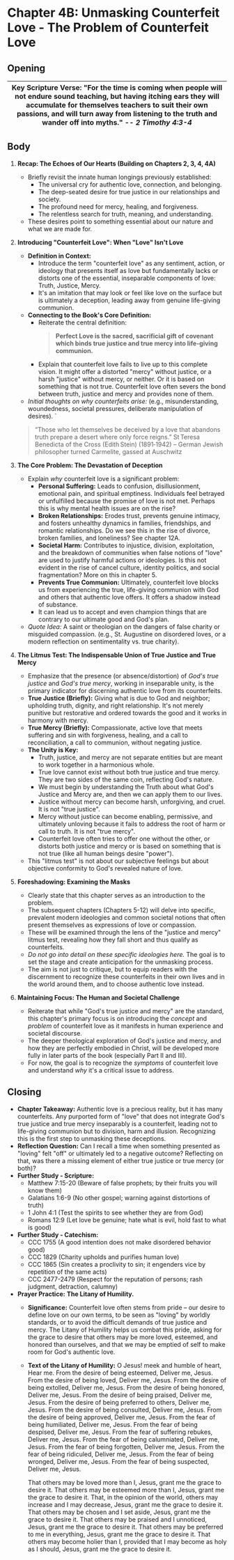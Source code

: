 # Chapter 4B: Unmasking Counterfeit Love - The Problem of Counterfeit Love

## Opening

| **Key Scripture Verse**: "For the time is coming when people will not endure sound teaching, but having itching ears they will accumulate for themselves teachers to suit their own passions, and will turn away from listening to the truth and wander off into myths." -- _2 Timothy 4:3-4_ |
| --- |

## Body

1.  **Recap: The Echoes of Our Hearts (Building on Chapters 2, 3, 4, 4A)**
    *   Briefly revisit the innate human longings previously established:
        *   The universal cry for authentic love, connection, and belonging.
        *   The deep-seated desire for true justice in our relationships and society.
        *   The profound need for mercy, healing, and forgiveness.
        *   The relentless search for truth, meaning, and understanding.
    *   These desires point to something essential about our nature and what we are made for.

2.  **Introducing "Counterfeit Love": When "Love" Isn't Love**
    *   **Definition in Context:**
        *   Introduce the term "counterfeit love" as any sentiment, action, or ideology that presents itself as love but fundamentally lacks or distorts one of the essential, inseparable components of love: Truth, Justice, Mercy.
        *   It's an imitation that may look or feel like love on the surface but is ultimately a deception, leading away from genuine life-giving communion.
    *   **Connecting to the Book's Core Definition:**
        *   Reiterate the central definition:
            > **Perfect Love is the sacred, sacrificial gift of covenant which binds true justice and true mercy into life-giving communion.**
        *   Explain that counterfeit love fails to live up to this complete vision. It might offer a distorted "mercy" without justice, or a harsh "justice" without mercy, or neither. Or it is based on something that is not true. Counterfeit love often severs the bond between truth, justice and mercy and provides none of them.
    *   *Initial thoughts on why counterfeits arise:* (e.g., misunderstanding, woundedness, societal pressures, deliberate manipulation of desires). `

    > “Those who let themselves be deceived by a love that abandons truth prepare a desert where only force reigns.”
    St Teresa Benedicta of the Cross (Edith Stein) (1891‑1942) – German Jewish philosopher turned Carmelite, gassed at Auschwitz


3.  **The Core Problem: The Devastation of Deception**
    *   Explain *why* counterfeit love is a significant problem:
        *   **Personal Suffering:** Leads to confusion, disillusionment, emotional pain, and spiritual emptiness. Individuals feel betrayed or unfulfilled because the promise of love is not met. Perhaps this is why mental health issues are on the rise?
        *   **Broken Relationships:** Erodes trust, prevents genuine intimacy, and fosters unhealthy dynamics in families, friendships, and romantic relationships. Do we see this in the rise of divorce, broken families, and loneliness? See chapter 12A.
        *   **Societal Harm:** Contributes to injustice, division, exploitation, and the breakdown of communities when false notions of "love" are used to justify harmful actions or ideologies. Is this not evident in the rise of cancel culture, identity politics, and social fragmentation? More on this in chapter 5.
        *   **Prevents True Communion:** Ultimately, counterfeit love blocks us from experiencing the true, life-giving communion with God and others that authentic love offers. It offers a shadow instead of substance.
        *   It can lead us to accept and even champion things that are contrary to our ultimate good and God's plan.
    *   *Quote Idea:* A saint or theologian on the dangers of false charity or misguided compassion. (e.g., St. Augustine on disordered loves, or a modern reflection on sentimentality vs. true charity).

4.  **The Litmus Test: The Indispensable Union of True Justice and True Mercy**
    *   Emphasize that the presence (or absence/distortion) of *God's true justice* and *God's true mercy*, working in inseparable unity, is the primary indicator for discerning authentic love from its counterfeits.
    *   **True Justice (Briefly):** Giving what is due to God and neighbor; upholding truth, dignity, and right relationship. It's not merely punitive but restorative and ordered towards the good and it works in harmony with mercy.
    *   **True Mercy (Briefly):** Compassionate, active love that meets suffering and sin with forgiveness, healing, and a call to reconciliation, a call to communion, without negating justice.
    *   **The Unity is Key:**
        *   Truth, justice, and mercy are not separate entities but are meant to work together in a harmonious whole.
        *   True love cannot exist without both true justice and true mercy. They are two sides of the same coin, reflecting God's nature.
        *   We must begin by understanding the Truth about what God's Justice and Mercy are, and then we can apply them to our lives.
        *   Justice without mercy can become harsh, unforgiving, and cruel. It is not "true justice".
        *   Mercy without justice can become enabling, permissive, and ultimately unloving because it fails to address the root of harm or call to truth. It is not "true mercy".
        *   Counterfeit love often tries to offer one without the other, or distorts both justice and mercy or is based on something that is not true (like all human beings desire "power").
    *   This "litmus test" is not about our subjective feelings but about objective conformity to God's revealed nature of love.

5.  **Foreshadowing: Examining the Masks**
    *   Clearly state that this chapter serves as an introduction to the problem.
    *   The subsequent chapters (Chapters 5-12) will delve into specific, prevalent modern ideologies and common societal notions that often present themselves as expressions of love or compassion.
    *   These will be examined through the lens of the "justice and mercy" litmus test, revealing how they fall short and thus qualify as counterfeits.
    *   *Do not go into detail on these specific ideologies here.* The goal is to set the stage and create anticipation for the unmasking process.
    *   The aim is not just to critique, but to equip readers with the discernment to recognize these counterfeits in their own lives and in the world around them, and to choose authentic love instead.

6.  **Maintaining Focus: The Human and Societal Challenge**
    *   Reiterate that while "God's true justice and mercy" are the standard, this chapter's primary focus is on introducing the *concept* and *problem* of counterfeit love as it manifests in human experience and societal discourse.
    *   The deeper theological exploration of God's justice and mercy, and how they are perfectly embodied in Christ, will be developed more fully in later parts of the book (especially Part II and III).
    *   For now, the goal is to recognize the *symptoms* of counterfeit love and understand *why* it's a critical issue to address.

## Closing

*   **Chapter Takeaway:** Authentic love is a precious reality, but it has many counterfeits. Any purported form of "love" that does not integrate God's true justice and true mercy inseparably is a counterfeit, leading not to life-giving communion but to division, harm and illusion. Recognizing this is the first step to unmasking these deceptions.
*   **Reflection Question:** Can I recall a time when something presented as "loving" felt "off" or ultimately led to a negative outcome? Reflecting on that, was there a missing element of either true justice or true mercy (or both)?
*   **Further Study - Scripture:**
    *   Matthew 7:15-20 (Beware of false prophets; by their fruits you will know them)
    *   Galatians 1:6-9 (No other gospel; warning against distortions of truth)
    *   1 John 4:1 (Test the spirits to see whether they are from God)
    *   Romans 12:9 (Let love be genuine; hate what is evil, hold fast to what is good)
*   **Further Study - Catechism:**
    *   CCC 1755 (A good intention does not make disordered behavior good)
    *   CCC 1829 (Charity upholds and purifies human love)
    *   CCC 1865 (Sin creates a proclivity to sin; it engenders vice by repetition of the same acts)
    *   CCC 2477-2479 (Respect for the reputation of persons; rash judgment, detraction, calumny)
*   **Prayer Practice:** **The Litany of Humility.**
    *   **Significance:** Counterfeit love often stems from pride – our desire to define love on our own terms, to be seen as "loving" by worldly standards, or to avoid the difficult demands of true justice and mercy. The Litany of Humility helps us combat this pride, asking for the grace to desire that others may be more loved, esteemed, and honored than ourselves, and that we may be emptied of self to make room for God's authentic love.
    *   **Text of the Litany of Humility:**
        O Jesus! meek and humble of heart, Hear me.
        From the desire of being esteemed, Deliver me, Jesus.
        From the desire of being loved, Deliver me, Jesus.
        From the desire of being extolled, Deliver me, Jesus.
        From the desire of being honored, Deliver me, Jesus.
        From the desire of being praised, Deliver me, Jesus.
        From the desire of being preferred to others, Deliver me, Jesus.
        From the desire of being consulted, Deliver me, Jesus.
        From the desire of being approved, Deliver me, Jesus.
        From the fear of being humiliated, Deliver me, Jesus.
        From the fear of being despised, Deliver me, Jesus.
        From the fear of suffering rebukes, Deliver me, Jesus.
        From the fear of being calumniated, Deliver me, Jesus.
        From the fear of being forgotten, Deliver me, Jesus.
        From the fear of being ridiculed, Deliver me, Jesus.
        From the fear of being wronged, Deliver me, Jesus.
        From the fear of being suspected, Deliver me, Jesus.

        That others may be loved more than I, Jesus, grant me the grace to desire it.
        That others may be esteemed more than I, Jesus, grant me the grace to desire it.
        That, in the opinion of the world, others may increase and I may decrease, Jesus, grant me the grace to desire it.
        That others may be chosen and I set aside, Jesus, grant me the grace to desire it.
        That others may be praised and I unnoticed, Jesus, grant me the grace to desire it.
        That others may be preferred to me in everything, Jesus, grant me the grace to desire it.
        That others may become holier than I, provided that I may become as holy as I should, Jesus, grant me the grace to desire it.

